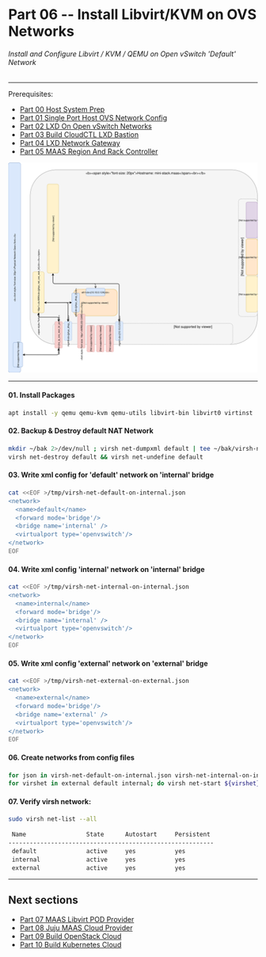 # Part 06 -- Install Libvirt/KVM on OVS Networks
###### Install and Configure Libvirt / KVM / QEMU on Open vSwitch 'Default' Network

-------
Prerequisites:
- [Part 00 Host System Prep]
- [Part 01 Single Port Host OVS Network Config]
- [Part 02 LXD On Open vSwitch Networks]
- [Part 03 Build CloudCTL LXD Bastion]
- [Part 04 LXD Network Gateway]
- [Part 05 MAAS Region And Rack Controller]


![CCIO_Hypervisor - LXD On OpenvSwitch](web/drawio/kvm-on-open-vswitch.svg)

-------
#### 01. Install Packages
````sh
apt install -y qemu qemu-kvm qemu-utils libvirt-bin libvirt0 virtinst
````
#### 02. Backup & Destroy default NAT Network
````sh
mkdir ~/bak 2>/dev/null ; virsh net-dumpxml default | tee ~/bak/virsh-net-default-bak.xml
virsh net-destroy default && virsh net-undefine default
````
#### 03. Write xml config for 'default' network on 'internal' bridge
````sh
cat <<EOF >/tmp/virsh-net-default-on-internal.json
<network>
  <name>default</name>
  <forward mode='bridge'/>
  <bridge name='internal' />
  <virtualport type='openvswitch'/>
</network>
EOF
````
#### 04. Write xml config 'internal' network on 'internal' bridge
````sh
cat <<EOF >/tmp/virsh-net-internal-on-internal.json
<network>
  <name>internal</name>
  <forward mode='bridge'/>
  <bridge name='internal' />
  <virtualport type='openvswitch'/>
</network>
EOF

````
#### 05. Write xml config 'external' network on 'external' bridge
````sh
cat <<EOF >/tmp/virsh-net-external-on-external.json
<network>
  <name>external</name>
  <forward mode='bridge'/>
  <bridge name='external' />
  <virtualport type='openvswitch'/>
</network>
EOF
````
#### 06. Create networks from config files
````sh
for json in virsh-net-default-on-internal.json virsh-net-internal-on-internal.json virsh-net-external-on-external.json; do virsh net-define /tmp/${json}; done
for virshet in external default internal; do virsh net-start ${virshet}; virsh net-autostart ${virshet}; done
````
#### 07. Verify virsh network:
````sh
sudo virsh net-list --all
````
````sh
 Name                 State      Autostart     Persistent
----------------------------------------------------------
 default              active     yes           yes
 internal             active     yes           yes
 external             active     yes           yes
````

-------
## Next sections
- [Part 07 MAAS Libvirt POD Provider]
- [Part 08 Juju MAAS Cloud Provider]
- [Part 09 Build OpenStack Cloud]
- [Part 10 Build Kubernetes Cloud]

<!-- Markdown link & img dfn's -->
[Part 00 Host System Prep]: ../00_Host_System_Prep
[Part 01 Single Port Host OVS Network Config]: ../01_Single_Port_Host_OpenVSwitch_Config
[Part 02 LXD On Open vSwitch Networks]: ../02_LXD_On_OVS
[Part 03 Build CloudCTL LXD Bastion]: ../03_Cloud_Controller_Bastion
[Part 04 LXD Network Gateway]: ../04_LXD_Network_Gateway
[Part 05 MAAS Region And Rack Controller]: ../05_MAAS_Region_And_Rack_Controller
[Part 06 Install Libvirt/KVM on OVS Networks]: ../06_Libvirt_On_Open_vSwitch
[Part 07 MAAS Libvirt POD Provider]: ../07_MAAS_Libvirt_Pod_Provider
[Part 08 Juju MAAS Cloud Provider]: ../08_Juju_MaaS_Cloud_Configuration
[Part 09 Build OpenStack Cloud]: ../09_OpenStack_Cloud
[Part 10 Build Kubernetes Cloud]: ../10_Kubernetes_Cloud
